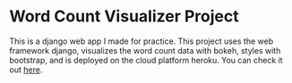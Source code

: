# Word Count Visualizer Project
This is a django web app I made for practice. This project uses the web framework django, visualizes the word count data with bokeh, styles with bootstrap, and is deployed on the cloud platform heroku. You can check it out [here](https://django-wordcount-project.herokuapp.com/). 

